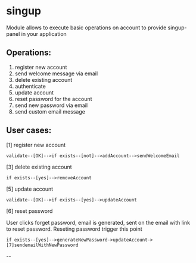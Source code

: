 singup
======

Module allows to execute basic operations on account to provide singup-panel in your application

## Operations:
1. register new account
2. send welcome message via email
3. delete existing account
4. authenticate
5. update account
6. reset password for the account
7. send new password via email
8. send custom email message

## User cases:
[1] register new account
```
validate--[OK]-->if exists--[not]-->addAccount-->sendWelcomeEmail
```

[3] delete existing account
```
if exists--[yes]-->removeAccount
```

[5] update account
```
validate--[OK]-->if exists--[yes]-->updateAccount
```

[6] reset password

User clicks forget password, email is generated, sent on the email with link to reset password. Reseting password trigger this point

```
if exists--[yes]-->generateNewPassword->updateAccount->[7]sendemailWithNewPassword
```

--

